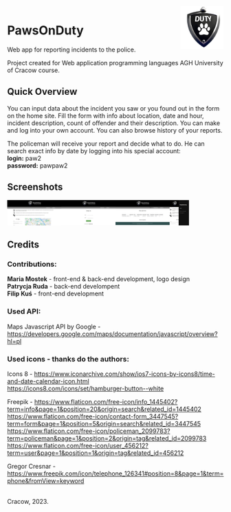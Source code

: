 <img alt="Logo" align="right" src="static/logo.png" width="20%" />

# PawsOnDuty

Web app for reporting incidents to the police. 

Project created for Web application programming languages AGH University of Cracow course. 


## Quick Overview

You can input data about the incident you saw or you found out in the form on the home site. Fill the form with info about location, date and hour, incident description, 
count of offender and their description. You can make and log into your own account. You can also browse history of your reports.

The policeman will receive your report and decide what to do. He can search exact info by date by logging into his special account: <br>
**login:** paw2 <br>
**password:** pawpaw2

## Screenshots

<img alt="Home" align="left" src="static/home.png" width="25%"/>

<img alt="Log in" align="left"  src="static/log.png" width="25%"/>

<img alt="Results" align="left" src="static/results.png" width="25%"/>

<img alt="Mobile" src="static/mobile.png" width="9%"/>

## Credits

### Contributions: <br>
**Maria Mostek** - front-end & back-end development, logo design <br>
**Patrycja Ruda** - back-end develompent <br>
**Filip Kuś** - front-end development 

### Used API: <br>
Maps Javascript API by Google - https://developers.google.com/maps/documentation/javascript/overview?hl=pl

### Used icons - thanks do the authors:
Icons 8 - https://www.iconarchive.com/show/ios7-icons-by-icons8/time-and-date-calendar-icon.html <br>
          https://icons8.com/icons/set/hamburger-button--white 
          
Freepik - https://www.flaticon.com/free-icon/info_1445402?term=info&page=1&position=20&origin=search&related_id=1445402 <br>
          https://www.flaticon.com/free-icon/contact-form_3447545?term=form&page=1&position=5&origin=search&related_id=3447545 <br>
          https://www.flaticon.com/free-icon/policeman_2099783?term=policeman&page=1&position=2&origin=tag&related_id=2099783 <br>
          https://www.flaticon.com/free-icon/user_456212?term=user&page=1&position=1&origin=tag&related_id=456212
          
Gregor Cresnar - https://www.freepik.com/icon/telephone_126341#position=8&page=1&term=phone&fromView=keyword

<br> Cracow, 2023.
